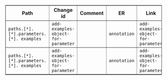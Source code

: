 <table border="1" cellspacing="0" cellpadding="5">
  <thead>
    <tr>
      <th>Path</th>
      <th>Change id</th>
      <th>Comment</th>
      <th>ER</th>
      <th>Link</th>
      <th>Example</th>
    </tr>
  </thead>
  <tbody>
    <tr>
      <td><code>paths.[*].[*].parameters.[*]. examples</code></td>
      <td><code>add-examples-object-for-parameter</code></td>
      <td></td>
      <td><code>annotation</code></td>
      <td><code>add-examples-object-for-parameter</code></td>
      <td>
        <details>
          <summary>before</summary>
          <pre><code class="language-yaml">
openapi: 3.0.0
...
paths:
  /pets:
    post:
      parameters:
        - name: filter
          in: query
          schema:
            type: string
          </code></pre>
        </details>
        <br>
        <details>
          <summary>after</summary>
          <pre><code class="language-yaml">
openapi: 3.0.0
...
paths:
  /pets:
    post:
      parameters:
        - name: filter
          in: query
          schema:
            type: string
        examples:
          example1:
            value: name
          </code></pre>
        </details>
      </td>
    </tr>
    <!-- Следующая строка, идентичная предыдущей -->
    <tr>
      <td><code>paths.[*].[*].parameters.[*]. examples</code></td>
      <td><code>add-examples-object-for-parameter</code></td>
      <td></td>
      <td><code>annotation</code></td>
      <td><code>add-examples-object-for-parameter</code></td>
      <td>
        <details>
          <summary>before</summary>
          <pre><code class="language-yaml">
openapi: 3.0.0
...
paths:
  /pets:
    post:
      parameters:
        - name: filter
          in: query
          schema:
            type: string
          </code></pre>
        </details>
        <br>
        <details>
          <summary>after</summary>
          <pre><code class="language-yaml">
openapi: 3.0.0
...
paths:
  /pets:
    post:
      parameters:
        - name: filter
          in: query
          schema:
            type: string
        examples:
          example1:
            value: name
          </code></pre>
        </details>
      </td>
    </tr>
  </tbody>
</table>
